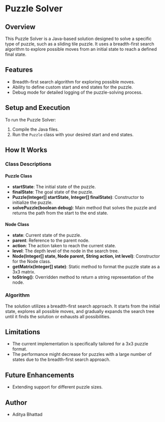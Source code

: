 # Puzzle Solver

## Overview
This Puzzle Solver is a Java-based solution designed to solve a specific type of puzzle, such as a sliding tile puzzle. It uses a breadth-first search algorithm to explore possible moves from an initial state to reach a defined final state.

## Features
- Breadth-first search algorithm for exploring possible moves.
- Ability to define custom start and end states for the puzzle.
- Debug mode for detailed logging of the puzzle-solving process.

## Setup and Execution
To run the Puzzle Solver:

1. Compile the Java files.
2. Run the `Puzzle` class with your desired start and end states.

## How It Works

### Class Descriptions

#### Puzzle Class
- **startState**: The initial state of the puzzle.
- **finalState**: The goal state of the puzzle.
- **Puzzle(Integer[] startState, Integer[] finalState)**: Constructor to initialize the puzzle.
- **solvePuzzle(boolean debug)**: Main method that solves the puzzle and returns the path from the start to the end state.

#### Node Class
- **state**: Current state of the puzzle.
- **parent**: Reference to the parent node.
- **action**: The action taken to reach the current state.
- **level**: The depth level of the node in the search tree.
- **Node(Integer[] state, Node parent, String action, int level)**: Constructor for the Node class.
- **getMatrix(Integer[] state)**: Static method to format the puzzle state as a 3x3 matrix.
- **toString()**: Overridden method to return a string representation of the node.

### Algorithm
The solution utilizes a breadth-first search approach. It starts from the initial state, explores all possible moves, and gradually expands the search tree until it finds the solution or exhausts all possibilities.

## Limitations
- The current implementation is specifically tailored for a 3x3 puzzle format.
- The performance might decrease for puzzles with a large number of states due to the breadth-first search approach.

## Future Enhancements
- Extending support for different puzzle sizes.


## Author
- Aditya Bhattad

